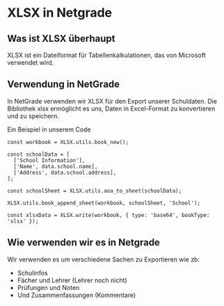 # XLSX in Netgrade

## Was ist XLSX überhaupt

XLSX ist ein Dateiformat für Tabellenkalkulationen, das von Microsoft verwendet wird.

## Verwendung in NetGrade

In NetGrade verwenden wir XLSX für den Export unserer Schuldaten. Die Bibliothek xlsx ermöglicht es uns, Daten in Excel-Format zu konvertieren und zu speichern.

Ein Beispiel in unserem Code

```
const workbook = XLSX.utils.book_new();

const schoolData = [
  ['School Information'],
  ['Name', data.school.name],
  ['Address', data.school.address],
];

const schoolSheet = XLSX.utils.aoa_to_sheet(schoolData);

XLSX.utils.book_append_sheet(workbook, schoolSheet, 'School');

const xlsxData = XLSX.write(workbook, { type: 'base64', bookType: 'xlsx' });
```

## Wie verwenden wir es in Netgrade

Wir verwenden es um verschiedene Sachen zu Exportieren wie zb:

- Schulinfos
- Fächer und Lehrer (Lehrer noch nicht)
- Prüfungen und Noten
- Und Zusammenfassungen (Kommentare)
